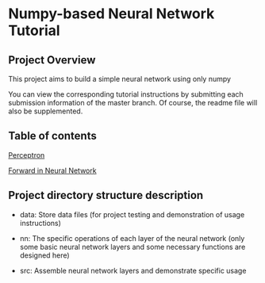 # Numpy-based Neural Network Tutorial

##  Project Overview

This project aims to build a simple neural network using only numpy

You can view the corresponding tutorial instructions by submitting each submission information of the master branch. Of course, the readme file will also be supplemented.

## Table of contents

[Perceptron](https://mp.weixin.qq.com/s/b96tcAvAla7SUI1j9V2xNw)

[Forward in Neural Network](https://mp.weixin.qq.com/s/VVgiuSA8x6qSmZc6K6rkqw)
## Project directory structure description

* data: Store data files (for project testing and demonstration of usage instructions)

* nn: The specific operations of each layer of the neural network (only some basic neural network layers and some necessary functions are designed here)

* src: Assemble neural network layers and demonstrate specific usage
